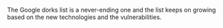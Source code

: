 The Google dorks list is a never-ending one and the list keeps on growing based on the new technologies and the vulnerabilities.
